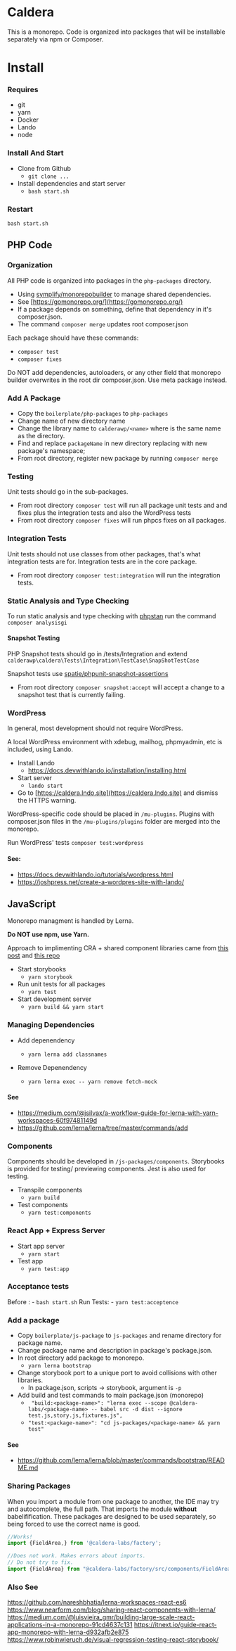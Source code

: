 # Caldera 
This is a monorepo. Code is organized into packages that will be installable separately via npm or Composer.

# Install

### Requires
* git
* yarn
* Docker
* Lando
* node

### Install And Start
* Clone from Github
    - `git clone ...`
* Install dependencies and start server
    - `bash start.sh`
    
### Restart
`bash start.sh`

## PHP Code

### Organization
All PHP code is organized into packages in the `php-packages` directory. 

* Using [symplify/monorepobuilder](https://github.com/symplify/monorepobuilder) to manage shared dependencies.
* See [https://gomonorepo.org/](https://gomonorepo.org/)
* If a package depends on something, define that dependency in it's composer.json.
* The command `composer merge` updates root composer.json 

Each package should have these commands:
* `composer test` 
* `composer fixes`

Do NOT add dependencies, autoloaders, or any other field that monorepo builder overwrites in the root dir composer.json. Use meta package instead.

### Add A Package
* Copy the `boilerplate/php-packages` to `php-packages`
* Change name of new directory name
* Change the library name to `calderawp/<name>` where <name> is the same name as the directory.
* Find and replace `packageName` in new directory replacing with new package's namespace;
* From root directory, register new package by running `composer merge`

### Testing
Unit tests should go in the sub-packages.

* From root directory `composer test` will run all package unit tests and and fixes plus the integration tests and also the WordPress tests
* From root directory `composer fixes` will run phpcs fixes on all packages.

### Integration Tests
Unit tests should not use classes from other packages, that's what integration tests are for. Integration tests are in the core package.

* From root directory `composer test:integration` will run the integration tests.

### Static Analysis and Type Checking
To run static analysis and type checking with [phpstan](https://github.com/phpstan/phpstan) run the command `composer analysisgi`

#### Snapshot Testing
PHP Snapshot tests should go in /tests/Integration and extend `calderawp\caldera\Tests\Integration\TestCase\SnapShotTestCase`

Snapshot tests use [spatie/phpunit-snapshot-assertions](https://github.com/spatie/phpunit-snapshot-assertions)

* From root directory `composer snapshot:accept` will accept a change to a snapshot test that is currently failing.

### WordPress
In general, most development should not require WordPress. 

A local WordPress environment with xdebug, mailhog, phpmyadmin, etc is included, using Lando.

* Install Lando
    - https://docs.devwithlando.io/installation/installing.html
* Start server
    - `lando start`
* Go to [https://caldera.lndo.site](https://caldera.lndo.site) and dismiss the HTTPS warning.

WordPress-specific code should be placed in `/mu-plugins`. Plugins with composer.json files in the `/mu-plugins/plugins` folder are merged into the monorepo.

Run WordPress' tests `composer test:wordpress`

#### See:
* https://docs.devwithlando.io/tutorials/wordpress.html
* https://joshpress.net/create-a-wordpres-site-with-lando/

## JavaScript
Monorepo managment is handled by Lerna. 

__Do NOT use npm, use Yarn.__

Approach to implimenting CRA + shared component libraries came from [this post](https://itnext.io/guide-react-app-monorepo-with-lerna-d932afb2e875) and [this repo](https://github.com/nareshbhatia/lerna-workspaces-react-es6)

* Start storybooks
    - `yarn storybook`
* Run unit tests for all packages
    - `yarn test`
* Start development server
    - `yarn build && yarn start`
    
### Managing Dependencies

* Add depenendency
    - `yarn lerna add classnames`  
    
* Remove Depenendency
    - `yarn lerna exec -- yarn remove fetch-mock`
#### See
* https://medium.com/@jsilvax/a-workflow-guide-for-lerna-with-yarn-workspaces-60f97481149d
* https://github.com/lerna/lerna/tree/master/commands/add
 
### Components
Components should be developed in `/js-packages/components`. Storybooks is provided for testing/ previewing components. Jest is also used for testing.

* Transpile components
    - `yarn build`
 * Test components
     - `yarn test:components`   
### React App + Express Server

* Start app server
    - `yarn start`
* Test app
    - `yarn test:app`
    
### Acceptance tests
Before :
    - `bash start.sh`
Run Tests: 
    - `yarn test:acceptence`


    
### Add a package
* Copy `boilerplate/js-package` to `js-packages` and rename directory for package name.
* Change package name and description in package's package.json.
* In root directory add package to monorepo.
    - `yarn lerna bootstrap`
* Change storybook port to a unique port to avoid collisions with other libraries.
    - In package.json, scripts -> storybook, argument is `-p`
* Add build and test commands to main package.json (monorepo)
    - ` "build:<package-name>": "lerna exec --scope @caldera-labs/<package-name> -- babel src -d dist --ignore test.js,story.js,fixtures.js",`
    - `"test:<package-name>": "cd js-packages/<package-name> && yarn test"`
#### See
* https://github.com/lerna/lerna/blob/master/commands/bootstrap/README.md

### Sharing Packages
When you import a module from one package to another, the IDE may try and autocomplete, the full path. That imports the module __without__ babelifification. These packages are designed to be used separately, so being forced to use the correct name is good.
 
```js
//Works!
import {FieldArea,} from '@caldera-labs/factory';

//Does not work. Makes errors about imports.
// Do not try to fix.
import {FieldArea} from "@caldera-labs/factory/src/components/FieldArea";
```
### Also See
https://github.com/nareshbhatia/lerna-workspaces-react-es6
https://www.nearform.com/blog/sharing-react-components-with-lerna/
https://medium.com/@luisvieira_gmr/building-large-scale-react-applications-in-a-monorepo-91cd4637c131
https://itnext.io/guide-react-app-monorepo-with-lerna-d932afb2e875
https://www.robinwieruch.de/visual-regression-testing-react-storybook/
